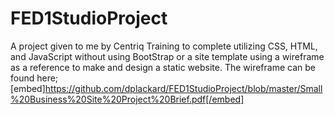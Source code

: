 # FED1StudioProject
A project given to me by Centriq Training to complete utilizing CSS, HTML, and JavaScript without using BootStrap or a site template using a wireframe as a reference to make and design a static website. The wireframe can be found here;
[embed]https://github.com/dplackard/FED1StudioProject/blob/master/Small%20Business%20Site%20Project%20Brief.pdf[/embed]

